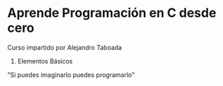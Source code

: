 <h1>Aprende Programación en C desde cero</h1>
<p>Curso impartido por Alejandro Taboada</p>
<ol>
  <li>Elementos Básicos</li>
</ol>
<p>"Si puedes imaginarlo puedes programarlo"</p>
